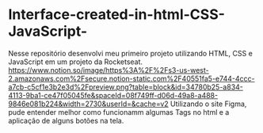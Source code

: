 # Interface-created-in-html-CSS-JavaScript-
Nesse repositório desenvolvi meu primeiro projeto utilizando HTML, CSS e JavaScript em um projeto da Rocketseat. 
https://www.notion.so/image/https%3A%2F%2Fs3-us-west-2.amazonaws.com%2Fsecure.notion-static.com%2F40551fa5-e744-4ccc-a7cb-c5cf1e3b2e3d%2Fpreview.png?table=block&id=34780b25-a834-4113-9ba1-ce47f05045fe&spaceId=08f749ff-d06d-49a8-a488-9846e081b224&width=2730&userId=&cache=v2
Utilizando o site Figma, pude entender melhor como funcionamm algumas Tags no html e a aplicação de alguns botões na tela.
